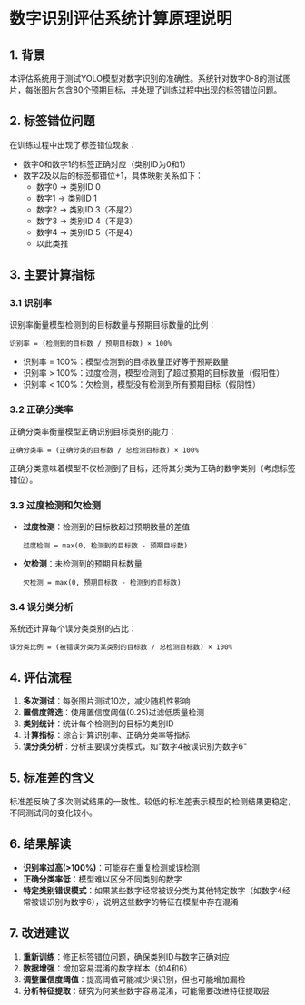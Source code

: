 # 数字识别评估系统计算原理说明

## 1. 背景

本评估系统用于测试YOLO模型对数字识别的准确性。系统针对数字0-8的测试图片，每张图片包含80个预期目标，并处理了训练过程中出现的标签错位问题。

## 2. 标签错位问题

在训练过程中出现了标签错位现象：
- 数字0和数字1的标签正确对应（类别ID为0和1）
- 数字2及以后的标签都错位+1，具体映射关系如下：
  - 数字0 → 类别ID 0
  - 数字1 → 类别ID 1
  - 数字2 → 类别ID 3（不是2）
  - 数字3 → 类别ID 4（不是3）
  - 数字4 → 类别ID 5（不是4）
  - 以此类推

## 3. 主要计算指标

### 3.1 识别率

识别率衡量模型检测到的目标数量与预期目标数量的比例：

```
识别率 = (检测到的目标数 / 预期目标数) × 100%
```

- 识别率 = 100%：模型检测到的目标数量正好等于预期数量
- 识别率 > 100%：过度检测，模型检测到了超过预期的目标数量（假阳性）
- 识别率 < 100%：欠检测，模型没有检测到所有预期目标（假阴性）

### 3.2 正确分类率

正确分类率衡量模型正确识别目标类别的能力：

```
正确分类率 = (正确分类的目标数 / 总检测目标数) × 100%
```

正确分类意味着模型不仅检测到了目标，还将其分类为正确的数字类别（考虑标签错位）。

### 3.3 过度检测和欠检测

- **过度检测**：检测到的目标数超过预期数量的差值
  ```
  过度检测 = max(0, 检测到的目标数 - 预期目标数)
  ```

- **欠检测**：未检测到的预期目标数量
  ```
  欠检测 = max(0, 预期目标数 - 检测到的目标数)
  ```

### 3.4 误分类分析

系统还计算每个误分类类别的占比：

```
误分类比例 = (被错误分类为某类别的目标数 / 总检测目标数) × 100%
```

## 4. 评估流程

1. **多次测试**：每张图片测试10次，减少随机性影响
2. **置信度筛选**：使用置信度阈值(0.25)过滤低质量检测
3. **类别统计**：统计每个检测到的目标的类别ID
4. **计算指标**：综合计算识别率、正确分类率等指标
5. **误分类分析**：分析主要误分类模式，如"数字4被误识别为数字6"

## 5. 标准差的含义

标准差反映了多次测试结果的一致性。较低的标准差表示模型的检测结果更稳定，不同测试间的变化较小。

## 6. 结果解读

- **识别率过高(>100%)**：可能存在重复检测或误检测
- **正确分类率低**：模型难以区分不同类别的数字
- **特定类别错误模式**：如果某些数字经常被误分类为其他特定数字（如数字4经常被误识别为数字6），说明这些数字的特征在模型中存在混淆

## 7. 改进建议

1. **重新训练**：修正标签错位问题，确保类别ID与数字正确对应
2. **数据增强**：增加容易混淆的数字样本（如4和6）
3. **调整置信度阈值**：提高阈值可能减少误识别，但也可能增加漏检
4. **分析特征提取**：研究为何某些数字容易混淆，可能需要改进特征提取层 